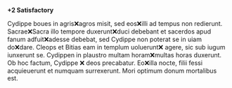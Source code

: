 **+2 Satisfactory**

Cydippe boues in agris❌agros misit, sed eos❌illi ad tempus non redierunt. Sacrae❌Sacra illo tempore duxerunt❌duci debebant et sacerdos apud fanum adfuit❌adesse debebat, sed Cydippe non poterat se in uiam do❌dare. Cleops et Bitias eam in templum uoluerunt❌ agere, sic sub iugum iunxerunt se. Cydippen in plaustro multam horam❌multas horas duxerunt. Ob hoc factum, Cydippe ❌ deos precabatur. Eo❌illa nocte, filii fessi acquieuerunt et numquam surrexerunt. Mori optimum donum mortalibus est.
